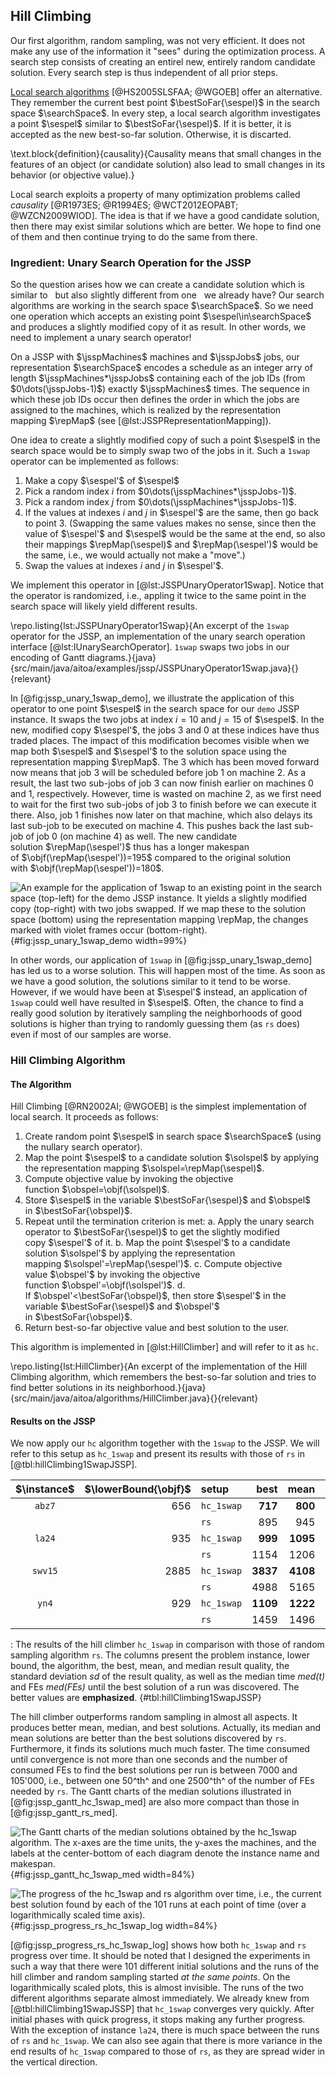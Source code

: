 ## Hill Climbing

Our first algorithm, random sampling, was not very efficient.
It does not make any use of the information it "sees" during the optimization process.
A search step consists of creating an entirel new, entirely random candidate solution.
Every search step is thus independent of all prior steps.

[Local search algorithms](http://en.wikipedia.org/wiki/Local_search_(optimization))&nbsp;[@HS2005SLSFAA; @WGOEB] offer an alternative.
They remember the current best point&nbsp;$\bestSoFar{\sespel}$ in the search space&nbsp;$\searchSpace$.
In every step, a local search algorithm investigates a point&nbsp;$\sespel$ similar to&nbsp;$\bestSoFar{\sespel}$.
If it is better, it is accepted as the new best-so-far solution.
Otherwise, it is discarted.

\text.block{definition}{causality}{Causality means that small changes in the features of an object (or candidate solution) also lead to small changes in its behavior (or objective value).}

Local search exploits a property of many optimization problems called *causality*&nbsp;[@R1973ES; @R1994ES; @WCT2012EOPABT; @WZCN2009WIOD].
The idea is that if we have a good candidate solution, then there may exist similar solutions which are better.
We hope to find one of them and then continue trying to do the same from there.

### Ingredient: Unary Search Operation for the JSSP

So the question arises how we can create a candidate solution which is similar to &nbsp; but also slightly different from one &nbsp; we already have?
Our search algorithms are working in the search space&nbsp;$\searchSpace$.
So we need one operation which accepts an existing point&nbsp;$\sespel\in\searchSpace$ and produces a slightly modified copy of it as result.
In other words, we need to implement a unary search operator!

On a JSSP with $\jsspMachines$&nbsp;machines and $\jsspJobs$&nbsp;jobs, our representation&nbsp;$\searchSpace$ encodes a schedule as an integer arry of length&nbsp;$\jsspMachines*\jsspJobs$ containing each of the job IDs (from $0\dots(\jsspJobs-1)$) exactly&nbsp;$\jsspMachines$ times.
The sequence in which these job IDs occur then defines the order in which the jobs are assigned to the machines, which is realized by the representation mapping&nbsp;$\repMap$ (see [@lst:JSSPRepresentationMapping]).

One idea to create a slightly modified copy of such a point&nbsp;$\sespel$ in the search space would be to simply swap two of the jobs in it.
Such a&nbsp;`1swap` operator can be implemented as follows:

1. Make a copy&nbsp;$\sespel'$ of&nbsp;$\sespel$
2. Pick a random index&nbsp;$i$ from $0\dots(\jsspMachines*\jsspJobs-1)$.
3. Pick a random index&nbsp;$j$ from $0\dots(\jsspMachines*\jsspJobs-1)$.
4. If the values at indexes&nbsp;$i$ and&nbsp;$j$ in&nbsp;$\sespel'$ are the same, then go back to point&nbsp;3. (Swapping the same values makes no sense, since then the value of&nbsp;$\sespel'$ and&nbsp;$\sespel$ would be the same at the end, so also their mappings&nbsp;$\repMap(\sespel)$ and&nbsp;$\repMap(\sespel')$ would be the same, i.e., we would actually not make a "move".)
5. Swap the values at indexes&nbsp;$i$ and&nbsp;$j$ in&nbsp;$\sespel'$.

We implement this operator in [@lst:JSSPUnaryOperator1Swap].
Notice that the operator is randomized, i.e., appling it twice to the same point in the search space will likely yield different results.

\repo.listing{lst:JSSPUnaryOperator1Swap}{An excerpt of the `1swap` operator for the JSSP, an implementation of the unary search operation interface [@lst:IUnarySearchOperator]. `1swap` swaps two jobs in our encoding of Gantt diagrams.}{java}{src/main/java/aitoa/examples/jssp/JSSPUnaryOperator1Swap.java}{}{relevant}

In [@fig:jssp_unary_1swap_demo], we illustrate the application of this operator to one point&nbsp;$\sespel$ in the search space for our&nbsp;`demo` JSSP instance.
It swaps the two jobs at index&nbsp;$i=10$ and&nbsp;$j=15$ of&nbsp;$\sespel$.
In the new, modified copy&nbsp;$\sespel'$, the jobs&nbsp;$3$ and&nbsp;$0$ at these indices have thus traded places.
The impact of this modification becomes visible when we map both&nbsp;$\sespel$ and&nbsp;$\sespel'$ to the solution space using the representation mapping&nbsp;$\repMap$.
The&nbsp;$3$ which has been moved forward now means that job&nbsp;$3$ will be scheduled before job&nbsp;$1$ on machine&nbsp;$2$.
As a result, the last two sub-jobs of job&nbsp;$3$ can now finish earlier on machines&nbsp;$0$ and&nbsp;$1$, respectively.
However, time is wasted on machine&nbsp;$2$, as we first need to wait for the first two sub-jobs of job&nbsp;$3$ to finish before we can execute it there.
Also, job&nbsp;$1$ finishes now later on that machine, which also delays its last sub-job to be executed on machine&nbsp;$4$.
This pushes back the last sub-job of job&nbsp;$0$ (on machine&nbsp;$4$) as well.
The new candidate solution&nbsp;$\repMap(\sespel')$ thus has a longer makespan of&nbsp;$\objf(\repMap(\sespel'))=195$ compared to the original solution with&nbsp;$\objf(\repMap(\sespel'))=180$.

![An example for the application of `1swap` to an existing point in the search space (top-left) for the `demo` JSSP instance. It yields a slightly modified copy (top-right) with two jobs swapped. If we map these to the solution space (bottom) using the representation mapping&nbsp;$\repMap$, the changes marked with violet frames occur (bottom-right).](\relative.path{jssp_unary_1swap_demo.svgz}){#fig:jssp_unary_1swap_demo width=99%}

In other words, our application of&nbsp;`1swap` in [@fig:jssp_unary_1swap_demo] has led us to a worse solution.
This will happen most of the time.
As soon as we have a good solution, the solutions similar to it tend to be worse.
However, if we would have been at&nbsp;$\sespel'$ instead, an application of `1swap` could well have resulted in&nbsp;$\sespel$.
Often, the chance to find a really good solution by iteratively sampling the neighborhoods of good solutions is higher than trying to randomly guessing them (as `rs` does) &nbsp; even if most of our samples are worse.

### Hill Climbing Algorithm

#### The Algorithm

Hill Climbing&nbsp;[@RN2002AI; @WGOEB] is the simplest implementation of local search.
It proceeds as follows:

1. Create random point&nbsp;$\sespel$ in search space&nbsp;$\searchSpace$ (using the nullary search operator).
2. Map the point&nbsp;$\sespel$ to a candidate solution&nbsp;$\solspel$ by applying the representation mapping&nbsp;$\solspel=\repMap(\sespel)$.
3. Compute objective value by invoking the objective function&nbsp;$\obspel=\objf(\solspel)$.
4. Store&nbsp;$\sespel$ in the variable&nbsp;$\bestSoFar{\sespel}$ and&nbsp;$\obspel$ in&nbsp;$\bestSoFar{\obspel}$.
5. Repeat until the termination criterion is met:
    a. Apply the unary search operator to&nbsp;$\bestSoFar{\sespel}$ to get the slightly modified copy&nbsp;$\sespel'$ of it.
    b. Map the point&nbsp;$\sespel'$ to a candidate solution&nbsp;$\solspel'$ by applying the representation mapping&nbsp;$\solspel'=\repMap(\sespel')$.
    c. Compute objective value&nbsp;$\obspel'$ by invoking the objective function&nbsp;$\obspel'=\objf(\solspel')$.
    d. If&nbsp;$\obspel'<\bestSoFar{\obspel}$, then store&nbsp;$\sespel'$ in the variable&nbsp;$\bestSoFar{\sespel}$ and&nbsp;$\obspel'$ in&nbsp;$\bestSoFar{\obspel}$.
6. Return best-so-far objective value and best solution to the user.

This algorithm is implemented in [@lst:HillClimber] and will refer to it as&nbsp;`hc`.

\repo.listing{lst:HillClimber}{An excerpt of the implementation of the Hill Climbing algorithm, which remembers the best-so-far solution and tries to find better solutions in its neighborhood.}{java}{src/main/java/aitoa/algorithms/HillClimber.java}{}{relevant}

#### Results on the JSSP

We now apply our&nbsp;`hc` algorithm together with the `1swap` to the JSSP.
We will refer to this setup as `hc_1swap` and present its results with those of&nbsp;`rs` in [@tbl:hillClimbing1SwapJSSP].

|$\instance$|$\lowerBound{\objf}$|setup|best|mean|med|sd|med(t)|med(FEs)|
|:-:|--:|:--|--:|--:|--:|--:|--:|--:|
|`abz7`|656|`hc_1swap`|**717**|**800**|**798**|28|**0**s|16978|
|||`rs`|895|945|948|**12**|77s|8246019|
|`la24`|935|`hc_1swap`|**999**|**1095**|**1086**|56|**0**s|6612|
|||`rs`|1154|1206|1207|**15**|81s|17287329|
|`swv15`|2885|`hc_1swap`|**3837**|**4108**|**4108**|137|**1**s|104598|
|||`rs`|4988|5165|5174|**49**|85s|5525082|
|`yn4`|929|`hc_1swap`|**1109**|**1222**|**1220**|48|**0**s|31789|
|||`rs`|1459|1496|1498|**15**|83s|6549694|

: The results of the hill climber `hc_1swap` in comparison with those of random sampling algorithm&nbsp;`rs`. The columns present the problem instance, lower bound, the algorithm, the best, mean, and median result quality, the standard deviation&nbsp;*sd* of the result quality, as well as the median time *med(t)* and FEs *med(FEs)* until the best solution of a run was discovered. The better values are **emphasized**. {#tbl:hillClimbing1SwapJSSP}

The hill climber outperforms random sampling in almost all aspects.
It produces better mean, median, and best solutions.
Actually, its median and mean solutions are better than the best solutions discovered by&nbsp;`rs`.
Furthermore, it finds its solutions much much faster.
The time consumed until convergence is not more than one seconds and the number of consumed FEs to find the best solutions per run is between 7000 and 105'000, i.e., between one 50^th^ and one 2500^th^ of the number of FEs needed by&nbsp;`rs`.
The Gantt charts of the median solutions illustrated in [@fig:jssp_gantt_hc_1swap_med] are also more compact than those in [@fig:jssp_gantt_rs_med].

![The Gantt charts of the median solutions obtained by the&nbsp;`hc_1swap` algorithm. The x-axes are the time units, the y-axes the machines, and the labels at the center-bottom of each diagram denote the instance name and makespan.](\relative.path{jssp_gantt_hc_1swap_med.svgz}){#fig:jssp_gantt_hc_1swap_med width=84%}

![The progress of the&nbsp;`hc_1swap` and&nbsp;`rs` algorithm over time, i.e., the current best solution found by each of the&nbsp;101 runs at each point of time (over a logarithmically scaled time axis).](\relative.path{jssp_progress_rs_hc_1swap_log.svgz}){#fig:jssp_progress_rs_hc_1swap_log width=84%}

[@fig:jssp_progress_rs_hc_1swap_log] shows how both&nbsp;`hc_1swap` and&nbsp;`rs` progress over time.
It should be noted that I designed the experiments in such a way that there were 101 different initial solutions and the runs of the hill climber and random sampling started *at the same points*.
On the logarithmically scaled plots, this is almost invisible.
The runs of the two different algorithms separate almost immediately.
We already knew from [@tbl:hillClimbing1SwapJSSP] that&nbsp;`hc_1swap` converges very quickly.
After initial phases with quick progress, it stops making any further progress.
With the exception of instance&nbsp;`la24`, there is much space between the runs of&nbsp;`rs` and&nbsp;`hc_1swap`.
We can also see again that there is more variance in the end results of&nbsp;`hc_1swap` compared to those of&nbsp;`rs`, as they are spread wider in the vertical direction.